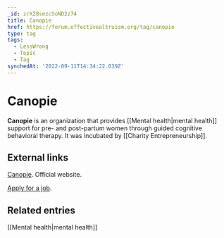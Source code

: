 ```yaml
---
_id: zrXZ8sezcSoND2z74
title: Canopie
href: https://forum.effectivealtruism.org/tag/canopie
type: tag
tags:
  - LessWrong
  - Topic
  - Tag
synchedAt: '2022-09-11T14:34:22.039Z'
---
```

# Canopie

**Canopie** is an organization that provides [[Mental health|mental health]] support for pre- and post-partum women through guided cognitive behavioral therapy. It was incubated by [[Charity Entrepreneurship]].

External links
--------------

[Canopie](https://www.canopie.org/). Official website.

[Apply for a job](https://angel.co/company/canopie/jobs).

Related entries
---------------

[[Mental health|mental health]]